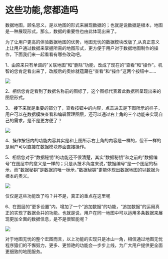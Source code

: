 # 这些功能,您都造吗

数据地图，顾名思义，是以地图的形式来展现数据的；也就是说数据是根本，地图是一种展现形式。那么，数据的重要性也由此体现出来了。

为了让用户更高的体验数据地图的优势，地图无忧的数据模块改版了,从真正意义上让用户通过数据来掌握所需的地图形式，更方便于用户对于数据地图制作的操作，下面我们来一起看看有哪些改动吧。

1、由原来只有单调的”关联地图”和”删除”功能，改成了现在的“查看”和“操作”。机智的您肯定看出来了，改版后的奥妙就蕴藏在“查看”和“操作”这两个按钮中……

![](http://pic.dituwuyou.com/map%2Fpicture%2F11.png)

2、相信您肯定看到了数据名称前的图标了，这个图标代表着此数据所呈现出来的图层形式。

3、 接下来就是重要的部分了，查看按钮中的内容，点击进去是下图所示的样子，用户可以在数据模块查看和编辑管理图层，还可以通过右上角的三个功能来实现自己的需求，是不是更方便了？

![](http://pic.dituwuyou.com/map%2Fpicture%2F21.png)

4、操作按钮内的功能内容其实是和上图所示右上角的内容是一样的，但不一样的是用户可以直接在数据模块界面直接操作。

5、相信您对于“数据秘钥”的功能还不很清楚，其实”数据秘钥”和之前的”数据编号”在图层中的意义是一样的；只是从技术角度来说，”数据编号”是一个图层的标示，而”数据秘钥”是数据的唯一标示，”数据秘钥”更能体现出数据地图的以数据为根本的奥义。

![](http://pic.dituwuyou.com/map%2Fpicture%2F31.png)

仅仅是这些功能改了吗？并不是，真正的重点在这里呢

6、在图层的”更多设置”内，增加了一个“追加数据”的功能，“追加数据”的运用真正的实现了数据合并的功能。也就是说，用户在同一地图中可以运用多条数据来展现更加全面的数据信息，是不是很智能呢？

![](http://pic.dituwuyou.com/map%2Fpicture%2F41.png)

对于地图无忧的整个宏图而言，以上功能的实现只是冰山一角，相信通过地图无忧程序猿们的不懈努力，更多、更惊艳的功能会一步步上线，为广大用户提供更全面更细致的地图服务。
